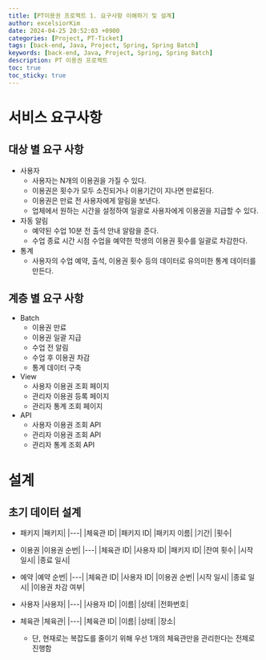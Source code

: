 ```yaml
---
title: [PT이용권 프로젝트 1. 요구사항 이해하기 및 설계]
author: excelsiorKim
date: 2024-04-25 20:52:03 +0900
categories: [Project, PT-Ticket]
tags: [back-end, Java, Project, Spring, Spring Batch]
keywords: [back-end, Java, Project, Spring, Spring Batch]
description: PT 이용권 프로젝트
toc: true
toc_sticky: true
---
```


# 서비스 요구사항

## 대상 별 요구 사항

- 사용자
  - 사용자는 N개의 이용권을 가질 수 있다.
  - 이용권은 횟수가 모두 소진되거나 이용기간이 지나면 만료된다.
  - 이용권은 만료 전 사용자에게 알림을 보낸다.
  - 업체에서 원하는 시간을 설정하여 일괄로 사용자에게 이용권을 지급할 수 있다.
- 자동 알림
  - 예약된 수업 10분 전 출석 안내 알람을 준다.
  - 수업 종료 시간 시점 수업을 예약한 학생의 이용권 횟수를 일괄로 차감한다.
- 통계
  - 사용자의 수업 예약, 출석, 이용권 횟수 등의 데이터로 유의미한 통계 데이터를 만든다.

## 계층 별 요구 사항

- Batch
  - 이용권 만료
  - 이용권 일괄 지급
  - 수업 전 알림
  - 수업 후 이용권 차감
  - 통계 데이터 구축
- View
  - 사용자 이용권 조회 페이지
  - 관리자 이용권 등록 페이지
  - 관리자 통계 조회 페이지
- API
  - 사용자 이용권 조회 API
  - 관리자 이용권 조회 API
  - 관리자 통계 조회 API

# 설계

## 초기 데이터 설계

- 패키지
  |패키지|
  |---|
  |체육관 ID|
  |패키지 ID|
  |패키지 이름|
  |기간|
  |횟수|

- 이용권
  |이용권 순번|
  |---|
  |체육관 ID|
  |사용자 ID|
  |패키지 ID|
  |잔여 횟수|
  |시작 일시|
  |종료 일시|

- 예약
  |예약 순번|
  |---|
  |체육관 ID|
  |사용자 ID|
  |이용권 순번|
  |시작 일시|
  |종료 일시|
  |이용권 차감 여부|

- 사용자
  |사용자|
  |---|
  |사용자 ID|
  |이름|
  |상태|
  |전화번호|

- 체육관
  |체육관|
  |---|
  |체육관 ID|
  |이름|
  |상태|
  |장소|
  - 단, 현재로는 복잡도를 줄이기 위해 우선 1개의 체육관만을 관리한다는 전제로 진행함

